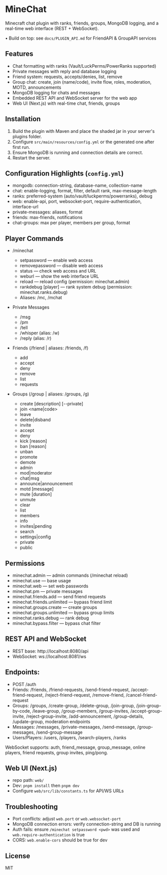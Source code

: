 # MineChat

Minecraft chat plugin with ranks, friends, groups, MongoDB logging, and a real-time web interface (REST + WebSocket).

• Build on top: see `docs/PLUGIN_API.md` for FriendAPI & GroupAPI services

## Features
- Chat formatting with ranks (Vault/LuckPerms/PowerRanks supported)
- Private messages with reply and database logging
- Friend system: requests, accepts/denies, list, remove
- Group chat: create, join (name/code), invite flow, roles, moderation, MOTD, announcements
- MongoDB logging for chats and messages
- Embedded REST API and WebSocket server for the web app
- Web UI (Next.js) with real-time chat, friends, groups

## Installation
1. Build the plugin with Maven and place the shaded jar in your server's plugins folder.
2. Configure `src/main/resources/config.yml` or the generated one after first run.
3. Ensure MongoDB is running and connection details are correct.
4. Restart the server.

## Configuration Highlights (`config.yml`)
- mongodb: connection-string, database-name, collection-name
- chat: enable-logging, format, filter, default rank, max-message-length
- ranks: preferred-system (auto/vault/luckperms/powerranks), debug
- web: enable-api, port, websocket-port, require-authentication, interface-url
- private-messages: aliases, format
- friends: max-friends, notifications
- chat-groups: max per player, members per group, format

## Player Commands

- /minechat
	- setpassword <password> — enable web access
	- removepassword — disable web access
	- status — check web access and URL
	- weburl — show the web interface URL
	- reload — reload config (permission: minechat.admin)
	- rankdebug [player] — rank system debug (permission: minechat.ranks.debug)
	- Aliases: /mc, /mchat

- Private Messages
	- /msg <player> <message>
	- /pm <player> <message>
	- /tell <player> <message>
	- /whisper <player> <message> (alias: /w)
	- /reply <message> (alias: /r)

- Friends (/friend | aliases: /friends, /f)
	- add <player>
	- accept <player>
	- deny <player>
	- remove <player>
	- list
	- requests

- Groups (/group | aliases: /groups, /g)
	- create <name> [description] [--private]
	- join <name|code>
	- leave <group>
	- delete|disband <group>
	- invite <group> <player>
	- accept <group>
	- deny <group>
	- kick <group> <player> [reason]
	- ban <group> <player> [reason]
	- unban <group> <player>
	- promote <group> <player>
	- demote <group> <player>
	- admin <group> <player>
	- mod|moderator <group> <player>
	- chat|msg <group> <message>
	- announce|announcement <group> <message>
	- motd <group> [message]
	- mute <group> <player> [duration]
	- unmute <group> <player>
	- clear <group>
	- list
	- members <group>
	- info <group>
	- invites|pending
	- search <query>
	- settings|config <group>
	- private <group>
	- public <group>

## Permissions
- minechat.admin — admin commands (/minechat reload)
- minechat.use — base usage
- minechat.web — set web passwords
- minechat.pm — private messages
- minechat.friends.add — send friend requests
- minechat.friends.unlimited — bypass friend limit
- minechat.groups.create — create groups
- minechat.groups.unlimited — bypass group limits
- minechat.ranks.debug — rank debug
- minechat.bypass.filter — bypass chat filter

## REST API and WebSocket
- REST base: http://localhost:8080/api
- WebSocket: ws://localhost:8081/ws

## Endpoints:
- POST /auth
- Friends: /friends, /friend-requests, /send-friend-request, /accept-friend-request, /reject-friend-request, /remove-friend, /cancel-friend-request
- Groups: /groups, /create-group, /delete-group, /join-group, /join-group-by-code, /leave-group, /group-members, /group-invites, /accept-group-invite, /reject-group-invite, /add-announcement, /group-details, /update-group, moderation endpoints
- Messages: /messages, /private-messages, /send-message, /group-messages, /send-group-message
- Users/Players: /users, /players, /search-players, /ranks

WebSocket supports: auth, friend_message, group_message, online players, friend requests, group invites, ping/pong.

## Web UI (Next.js)
- repo path: `web/`
- Dev: `pnpm install` then `pnpm dev`
- Configure `web/src/lib/constants.ts` for API/WS URLs

## Troubleshooting
- Port conflicts: adjust `web.port` or `web.websocket-port`
- MongoDB connection errors: verify connection-string and DB is running
- Auth fails: ensure `/minechat setpassword <pwd>` was used and `web.require-authentication` is true
- CORS: `web.enable-cors` should be true for dev

## License
MIT